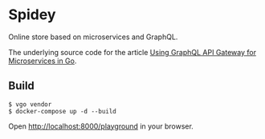 # Spidey

Online store based on microservices and GraphQL.

The underlying source code for the article [Using GraphQL API Gateway for Microservices in Go](https://outcrawl.com/go-graphql-gateway-microservices).

## Build

```
$ vgo vendor
$ docker-compose up -d --build
```

Open <http://localhost:8000/playground> in your browser.
